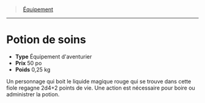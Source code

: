 ﻿---
!EquipmentItem
Type: Équipement d'aventurier
Price: 50 po
Weight: 0,25 kg
Id: equipment_hd.md#potion-de-soins
ParentLink: equipment_hd.md#Équipement
Name: Potion de soins
ParentName: Équipement
NameLevel: 1
Attributes:
  Name: Potion de soins
  Markdown: >+
    # <!--Name-->Potion de soins<!--/Name-->


    - **Type** <!--Type-->Équipement d'aventurier<!--/Type-->

    - **Prix** <!--Price-->50 po<!--/Price-->

    - **Poids** <!--Weight-->0,25 kg<!--/Weight-->


    Un personnage qui boit le liquide magique rouge qui se trouve dans cette fiole regagne 2d4+2 points de vie. Une action est nécessaire pour boire ou administrer la potion.

  Type: Équipement d'aventurier
  Price: 50 po
  Weight: 0,25 kg
AttributesDictionary: >+
  Name: Potion de soins

  Markdown: >+

    # <!--Name-->Potion de soins<!--/Name-->





    - **Type** <!--Type-->Équipement d'aventurier<!--/Type-->



    - **Prix** <!--Price-->50 po<!--/Price-->



    - **Poids** <!--Weight-->0,25 kg<!--/Weight-->





    Un personnage qui boit le liquide magique rouge qui se trouve dans cette fiole regagne 2d4+2 points de vie. Une action est nécessaire pour boire ou administrer la potion.



  Type: Équipement d'aventurier

  Price: 50 po

  Weight: 0,25 kg

---
> [Équipement](hd_equipment.md)

---

# Potion de soins

- **Type** Équipement d'aventurier
- **Prix** 50 po
- **Poids** 0,25 kg

Un personnage qui boit le liquide magique rouge qui se trouve dans cette fiole regagne 2d4+2 points de vie. Une action est nécessaire pour boire ou administrer la potion.

